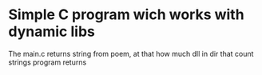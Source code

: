 # Simple C program wich works with dynamic libs

The main.c returns string from poem, at that how much dll in dir that count strings program returns
